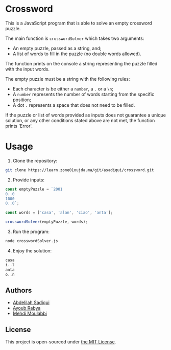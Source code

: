 # Crossword

This is a JavaScript program that is able to solve an empty crossword puzzle.

The main function is `crosswordSolver` which takes two arguments:

- An empty puzzle, passed as a string, and;
- A list of words to fill in the puzzle (no double words allowed).

The function prints on the console a string representing the puzzle filled with the input words.

The empty puzzle must be a string with the following rules:

- Each character is be either a `number`, a `.` or a `\n`;
- A `number` represents the number of words starting from the specific position;
- A dot `.` represents a space that does not need to be filled.

If the puzzle or list of words provided as inputs does not guarantee a unique solution, or any other conditions stated above are not met, the function prints 'Error'.

# Usage

1. Clone the repository:

```bash
git clone https://learn.zone01oujda.ma/git/asadiqui/crossword.git
```

2. Provide inputs:

```js
const emptyPuzzle = `2001
0..0
1000
0..0`;

const words = ['casa', 'alan', 'ciao', 'anta'];

crosswordSolver(emptyPuzzle, words);
```

3. Run the program:

```bash
node crosswordSolver.js
```

4. Enjoy the solution:

```bash
casa
i..l
anta
o..n
```

## Authors

- [Abdelilah Sadiqui](https://learn.zone01oujda.ma/git/asadiqui)
- [Ayoub Rabya](https://learn.zone01oujda.ma/git/arabya)
- [Mehdi Moulabbi](https://learn.zone01oujda.ma/git/mmoulabbi)

## License

This project is open-sourced under [the MIT License](https://opensource.org/license/mit).
